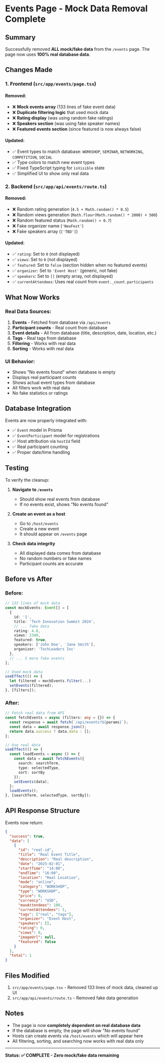 # Events Page - Mock Data Removal Complete

## Summary
Successfully removed **ALL mock/fake data** from the `/events` page. The page now uses **100% real database data**.

## Changes Made

### 1. Frontend (`src/app/events/page.tsx`)

#### Removed:
- ❌ **Mock events array** (133 lines of fake event data)
- ❌ **Duplicate filtering logic** that used mock data
- ❌ **Rating display** (was using random fake ratings)
- ❌ **Speakers section** (was using fake speaker names)
- ❌ **Featured events section** (since featured is now always false)

#### Updated:
- ✅ Event types to match database: `WORKSHOP`, `SEMINAR`, `NETWORKING`, `COMPETITION`, `SOCIAL`
- ✅ Type colors to match new event types
- ✅ Fixed TypeScript typing for `isVisible` state
- ✅ Simplified UI to show only real data

### 2. Backend (`src/app/api/events/route.ts`)

#### Removed:
- ❌ Random rating generation (`4.5 + Math.random() * 0.5`)
- ❌ Random views generation (`Math.floor(Math.random() * 2000) + 500`)
- ❌ Random featured status (`Math.random() > 0.7`)
- ❌ Fake organizer name (`'NeoFest'`)
- ❌ Fake speakers array (`['TBD']`)

#### Updated:
- ✅ `rating`: Set to `0` (not displayed)
- ✅ `views`: Set to `0` (not displayed)
- ✅ `featured`: Set to `false` (section hidden when no featured events)
- ✅ `organizer`: Set to `'Event Host'` (generic, not fake)
- ✅ `speakers`: Set to `[]` (empty array, not displayed)
- ✅ `currentAttendees`: Uses real count from `event._count.participants`

## What Now Works

### Real Data Sources:
1. **Events** - Fetched from database via `/api/events`
2. **Participant counts** - Real count from database
3. **Event details** - All from database (title, description, date, location, etc.)
4. **Tags** - Real tags from database
5. **Filtering** - Works with real data
6. **Sorting** - Works with real data

### UI Behavior:
- Shows "No events found" when database is empty
- Displays real participant counts
- Shows actual event types from database
- All filters work with real data
- No fake statistics or ratings

## Database Integration

Events are now properly integrated with:
- ✅ `Event` model in Prisma
- ✅ `EventParticipant` model for registrations
- ✅ Host attribution via `hostId` field
- ✅ Real participant counting
- ✅ Proper date/time handling

## Testing

To verify the cleanup:

1. **Navigate to `/events`**
   - Should show real events from database
   - If no events exist, shows "No events found"

2. **Create an event as a host**
   - Go to `/host/events`
   - Create a new event
   - It should appear on `/events` page

3. **Check data integrity**
   - All displayed data comes from database
   - No random numbers or fake names
   - Participant counts are accurate

## Before vs After

### Before:
```typescript
// 133 lines of mock data
const mockEvents: Event[] = [
  {
    id: '1',
    title: 'Tech Innovation Summit 2024',
    // ... fake data
    rating: 4.8,
    views: 2340,
    featured: true,
    speakers: ['John Doe', 'Jane Smith'],
    organizer: 'TechLeaders Inc'
  },
  // ... 5 more fake events
];

// Used mock data
useEffect(() => {
  let filtered = mockEvents.filter(...)
  setEvents(filtered);
}, [filters]);
```

### After:
```typescript
// Fetch real data from API
const fetchEvents = async (filters: any = {}) => {
  const response = await fetch(`/api/events?${params}`);
  const data = await response.json();
  return data.success ? data.data : [];
};

// Use real data
useEffect(() => {
  const loadEvents = async () => {
    const data = await fetchEvents({
      search: searchTerm,
      type: selectedType,
      sort: sortBy
    });
    setEvents(data);
  };
  loadEvents();
}, [searchTerm, selectedType, sortBy]);
```

## API Response Structure

Events now return:
```json
{
  "success": true,
  "data": [
    {
      "id": "real-id",
      "title": "Real Event Title",
      "description": "Real description",
      "date": "2025-02-01",
      "startTime": "14:00",
      "endTime": "16:00",
      "location": "Real Location",
      "mode": "online",
      "category": "WORKSHOP",
      "type": "WORKSHOP",
      "price": 0,
      "currency": "USD",
      "maxAttendees": 100,
      "currentAttendees": 5,
      "tags": ["real", "tags"],
      "organizer": "Event Host",
      "speakers": [],
      "rating": 0,
      "views": 0,
      "imageUrl": null,
      "featured": false
    }
  ],
  "total": 1
}
```

## Files Modified

1. `src/app/events/page.tsx` - Removed 133 lines of mock data, cleaned up UI
2. `src/app/api/events/route.ts` - Removed fake data generation

## Notes

- The page is now **completely dependent on real database data**
- If the database is empty, the page will show "No events found"
- Hosts can create events via `/host/events` which will appear here
- All filtering, sorting, and searching now works with real data only

---

**Status: ✅ COMPLETE - Zero mock/fake data remaining**
